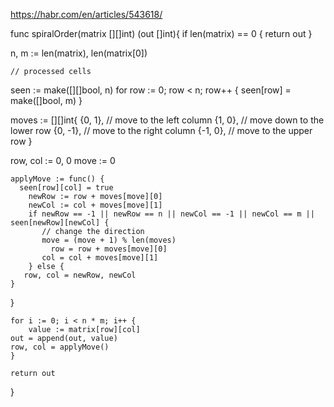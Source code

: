 https://habr.com/en/articles/543618/


func spiralOrder(matrix [][]int) (out []int){
if len(matrix) == 0 {
return out
}

n, m := len(matrix), len(matrix[0])

    // processed cells
seen := make([][]bool, n)
for row := 0; row < n; row++ {
seen[row] = make([]bool, m)
}

moves := [][]int{
{0, 1},  // move to the left column
{1, 0},  // move down to the lower row
{0, -1}, // move to the right column
{-1, 0}, // move to the upper row
}

row, col := 0, 0
move := 0

    applyMove := func() {
      seen[row][col] = true
        newRow := row + moves[move][0]
        newCol := col + moves[move][1]
        if newRow == -1 || newRow == n || newCol == -1 || newCol == m || seen[newRow][newCol] {
           // change the direction
           move = (move + 1) % len(moves)      
             row = row + moves[move][0]
           col = col + moves[move][1] 
        } else {
       row, col = newRow, newCol
    }
}

    for i := 0; i < n * m; i++ {
        value := matrix[row][col]
    out = append(out, value)
    row, col = applyMove()
    }

    return out
}